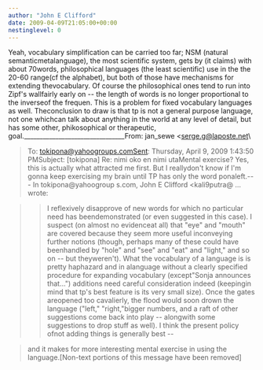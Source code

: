 ```yaml
---
author: "John E Clifford"
date: 2009-04-09T21:05:00+00:00
nestinglevel: 0
---
```

Yeah, vocabulary simplification can be carried too far; NSM (natural semanticmetalanguage), the most scientific system, gets by (it claims) with about 70words, philosophical languages (the least scientific) use in the the 20-60 range(cf the alphabet), but both of those have mechanisms for extending thevocabulary. Of course the philosophical ones tend to run into Zipf's wallfairly early on --
 the length of words is no longer proportional to the inverseof the frequen. This is a problem for fixed vocabulary languages as well. Theconclusion to draw is that tp is not a general purpose language, not one whichcan talk about anything in the world at any level of detail, but has some other, phikosophical or therapeutic, goal.\_\_\_\_\_\_\_\_\_\_\_\_\_\_\_\_\_\_\_\_\_\_\_\_\_\_\_\_\_\_\_\_From: jan\_sewe <[serge.g@laposte.net](mailto://serge.g@laposte.net)\
>To: [tokipona@yahoogroups.comSent](mailto://tokipona@yahoogroups.comSent): Thursday, April 9, 2009 1:43:50 PMSubject: \[tokipona\] Re: nimi oko en nimi utaMental exercise? Yes, this is actually what attracted me first. But I reallydon't know if I'm gonna keep exercising my brain until TP has only the word ponaleft.---
 In tokipona@yahoogroup s.com, John E Clifford <kali9putra@ ...
> wrote:

>> I reflexively disapprove of new words for which no particular need has beendemonstrated (or even suggested in this case). I suspect (on almost no evidenceat all) that "eye" and "mouth" are covered because they seem more useful inconveying further notions (though, perhaps many of these could have beenhandled by "hole" and "see" and "eat" and "light," and so on --
 but theyweren't). What the vocabulary of a language is is pretty haphazard and in alanguage without a clearly specified procedure for expanding vocabulary (except"Sonja announces that...") additions need careful consideration indeed (keepingin mind that tp's best feature is its very small size). Once the gates areopened too cavalierly, the flood would soon drown the language ("left," "right,"bigger numbers, and a raft of other suggestions come back into play --
 alongwith some suggestions to drop stuff as well). I think the present policy ofnot adding things is generally best --

> and it makes for more interesting mental exercise in using the language.\[Non-text portions of this message have been removed\]